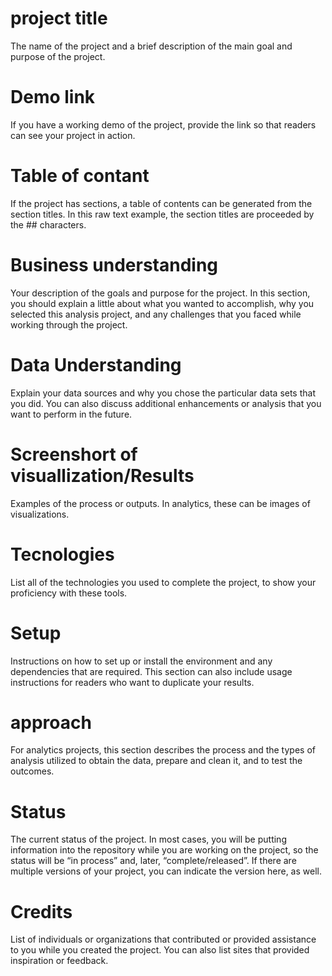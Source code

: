 # project title
The name of the project and a brief description of the main goal and purpose of the project.
# Demo link
If you have a working demo of the project, provide the link so that readers can see your project in action.
# Table of contant
If the project has sections, a table of contents can be generated from the section titles. In this raw text example, the section titles are proceeded by the ## characters.
# Business understanding
Your description of the goals and purpose for the project. In this section, you should explain a little about what you wanted to accomplish, why you selected this analysis project, and any challenges that you faced while working through the project.
# Data Understanding
Explain your data sources and why you chose the particular data sets that you did. You can also discuss additional enhancements or analysis that you want to perform in the future.
# Screenshort of visuallization/Results
Examples of the process or outputs. In analytics, these can be images of visualizations.
# Tecnologies
List all of the technologies you used to complete the project, to show your proficiency with these tools.
# Setup
Instructions on how to set up or install the environment and any dependencies that are required. This section can also include usage instructions for readers who want to duplicate your results.
# approach
For analytics projects, this section describes the process and the types of analysis utilized to obtain the data, prepare and clean it, and to test the outcomes.
# Status
The current status of the project. In most cases, you will be putting information into the repository while you are working on the project, so the status will be “in process” and, later, “complete/released”. If there are multiple versions of your project, you can indicate the version here, as well.
# Credits
List of individuals or organizations that contributed or provided assistance to you while you created the project. You can also list sites that provided inspiration or feedback.
